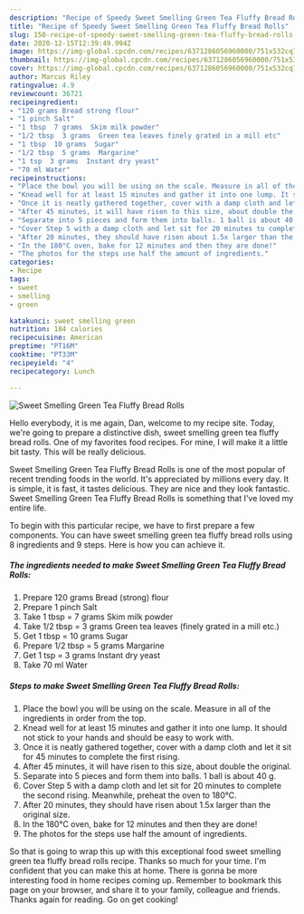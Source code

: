 ```yaml
---
description: "Recipe of Speedy Sweet Smelling Green Tea Fluffy Bread Rolls"
title: "Recipe of Speedy Sweet Smelling Green Tea Fluffy Bread Rolls"
slug: 150-recipe-of-speedy-sweet-smelling-green-tea-fluffy-bread-rolls
date: 2020-12-15T12:39:49.994Z
image: https://img-global.cpcdn.com/recipes/6371286056960000/751x532cq70/sweet-smelling-green-tea-fluffy-bread-rolls-recipe-main-photo.jpg
thumbnail: https://img-global.cpcdn.com/recipes/6371286056960000/751x532cq70/sweet-smelling-green-tea-fluffy-bread-rolls-recipe-main-photo.jpg
cover: https://img-global.cpcdn.com/recipes/6371286056960000/751x532cq70/sweet-smelling-green-tea-fluffy-bread-rolls-recipe-main-photo.jpg
author: Marcus Riley
ratingvalue: 4.9
reviewcount: 36721
recipeingredient:
- "120 grams Bread strong flour"
- "1 pinch Salt"
- "1 tbsp  7 grams  Skim milk powder"
- "1/2 tbsp  3 grams  Green tea leaves finely grated in a mill etc"
- "1 tbsp  10 grams  Sugar"
- "1/2 tbsp  5 grams  Margarine"
- "1 tsp  3 grams  Instant dry yeast"
- "70 ml Water"
recipeinstructions:
- "Place the bowl you will be using on the scale. Measure in all of the ingredients in order from the top."
- "Knead well for at least 15 minutes and gather it into one lump. It should not stick to your hands and should be easy to work with."
- "Once it is neatly gathered together, cover with a damp cloth and let it sit for 45 minutes to complete the first rising."
- "After 45 minutes, it will have risen to this size, about double the original."
- "Separate into 5 pieces and form them into balls. 1 ball is about 40 g."
- "Cover Step 5 with a damp cloth and let sit for 20 minutes to complete the second rising. Meanwhile, preheat the oven to 180°C."
- "After 20 minutes, they should have risen about 1.5x larger than the original size."
- "In the 180°C oven, bake for 12 minutes and then they are done!"
- "The photos for the steps use half the amount of ingredients."
categories:
- Recipe
tags:
- sweet
- smelling
- green

katakunci: sweet smelling green 
nutrition: 184 calories
recipecuisine: American
preptime: "PT16M"
cooktime: "PT33M"
recipeyield: "4"
recipecategory: Lunch

---
```



![Sweet Smelling Green Tea Fluffy Bread Rolls](https://img-global.cpcdn.com/recipes/6371286056960000/751x532cq70/sweet-smelling-green-tea-fluffy-bread-rolls-recipe-main-photo.jpg)

Hello everybody, it is me again, Dan, welcome to my recipe site. Today, we're going to prepare a distinctive dish, sweet smelling green tea fluffy bread rolls. One of my favorites food recipes. For mine, I will make it a little bit tasty. This will be really delicious.

Sweet Smelling Green Tea Fluffy Bread Rolls is one of the most popular of recent trending foods in the world. It's appreciated by millions every day. It is simple, it is fast, it tastes delicious. They are nice and they look fantastic. Sweet Smelling Green Tea Fluffy Bread Rolls is something that I've loved my entire life.




To begin with this particular recipe, we have to first prepare a few components. You can have sweet smelling green tea fluffy bread rolls using 8 ingredients and 9 steps. Here is how you can achieve it.

<!--inarticleads1-->

##### The ingredients needed to make Sweet Smelling Green Tea Fluffy Bread Rolls:

1. Prepare 120 grams Bread (strong) flour
1. Prepare 1 pinch Salt
1. Take 1 tbsp = 7 grams  Skim milk powder
1. Take 1/2 tbsp = 3 grams  Green tea leaves (finely grated in a mill etc.)
1. Get 1 tbsp = 10 grams  Sugar
1. Prepare 1/2 tbsp = 5 grams  Margarine
1. Get 1 tsp = 3 grams  Instant dry yeast
1. Take 70 ml Water




<!--inarticleads2-->

##### Steps to make Sweet Smelling Green Tea Fluffy Bread Rolls:

1. Place the bowl you will be using on the scale. Measure in all of the ingredients in order from the top.
1. Knead well for at least 15 minutes and gather it into one lump. It should not stick to your hands and should be easy to work with.
1. Once it is neatly gathered together, cover with a damp cloth and let it sit for 45 minutes to complete the first rising.
1. After 45 minutes, it will have risen to this size, about double the original.
1. Separate into 5 pieces and form them into balls. 1 ball is about 40 g.
1. Cover Step 5 with a damp cloth and let sit for 20 minutes to complete the second rising. Meanwhile, preheat the oven to 180°C.
1. After 20 minutes, they should have risen about 1.5x larger than the original size.
1. In the 180°C oven, bake for 12 minutes and then they are done!
1. The photos for the steps use half the amount of ingredients.




So that is going to wrap this up with this exceptional food sweet smelling green tea fluffy bread rolls recipe. Thanks so much for your time. I'm confident that you can make this at home. There is gonna be more interesting food in home recipes coming up. Remember to bookmark this page on your browser, and share it to your family, colleague and friends. Thanks again for reading. Go on get cooking!
